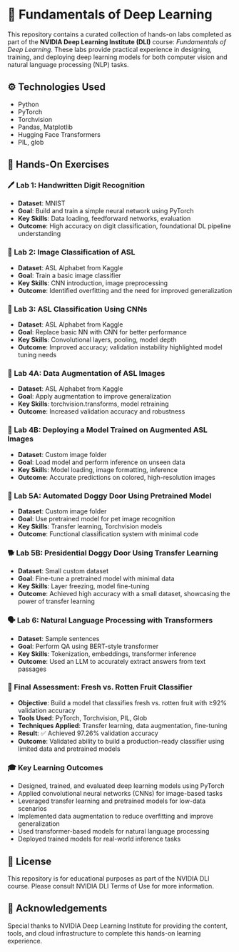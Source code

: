 # 🧠 Fundamentals of Deep Learning

This repository contains a curated collection of hands-on labs completed as part of the **NVIDIA Deep Learning Institute (DLI)** course: *Fundamentals of Deep Learning*. These labs provide practical experience in designing, training, and deploying deep learning models for both computer vision and natural language processing (NLP) tasks.

## ⚙️ Technologies Used
- Python
- PyTorch
- Torchvision
- Pandas, Matplotlib
- Hugging Face Transformers
- PIL, glob

## 🧪 Hands-On Exercises

### 🖊️ Lab 1: Handwritten Digit Recognition

- **Dataset**: MNIST
- **Goal**: Build and train a simple neural network using PyTorch
- **Key Skills**: Data loading, feedforward networks, evaluation
- **Outcome**: High accuracy on digit classification, foundational DL pipeline understanding

### 🤟 Lab 2: Image Classification of ASL

- **Dataset**: ASL Alphabet from Kaggle
- **Goal**: Train a basic image classifier
- **Key Skills**: CNN introduction, image preprocessing
- **Outcome**: Identified overfitting and the need for improved generalization

### 🧠 Lab 3: ASL Classification Using CNNs

- **Dataset**: ASL Alphabet from Kaggle
- **Goal**: Replace basic NN with CNN for better performance
- **Key Skills**: Convolutional layers, pooling, model depth
- **Outcome**: Improved accuracy; validation instability highlighted model tuning needs

### 🧪 Lab 4A: Data Augmentation of ASL Images

- **Dataset**: ASL Alphabet from Kaggle
- **Goal**: Apply augmentation to improve generalization
- **Key Skills**: torchvision.transforms, model retraining
- **Outcome**: Increased validation accuracy and robustness

### 🚀 Lab 4B: Deploying a Model Trained on Augmented ASL Images

- **Dataset**: Custom image folder
- **Goal**: Load model and perform inference on unseen data
- **Key Skill**s: Model loading, image formatting, inference
- **Outcome**: Accurate predictions on colored, high-resolution images

### 🐶 Lab 5A: Automated Doggy Door Using Pretrained Model

- **Dataset**: Custom image folder
- **Goal**: Use pretrained model for pet image recognition
- **Key Skills**: Transfer learning, Torchvision models
- **Outcome**: Functional classification system with minimal code

### 🐕 Lab 5B: Presidential Doggy Door Using Transfer Learning

- **Dataset**: Small custom dataset
- **Goal**: Fine-tune a pretrained model with minimal data
- **Key Skills**: Layer freezing, model fine-tuning
- **Outcome**: Achieved high accuracy with a small dataset, showcasing the power of transfer learning

### 🗣️ Lab 6: Natural Language Processing with Transformers

- **Dataset**: Sample sentences
- **Goal**: Perform QA using BERT-style transformer
- **Key Skills**: Tokenization, embeddings, transformer inference
- **Outcome**: Used an LLM to accurately extract answers from text passages

### 🏁 Final Assessment: Fresh vs. Rotten Fruit Classifier

- **Objective**: Build a model that classifies fresh vs. rotten fruit with ≥92% validation accuracy
- **Tools Used**: PyTorch, Torchvision, PIL, Glob
- **Techniques Applied**: Transfer learning, data augmentation, fine-tuning
- **Result**: ✅ Achieved 97.26% validation accuracy
- **Outcome**: Validated ability to build a production-ready classifier using limited data and pretrained models

### 🎓 Key Learning Outcomes

- Designed, trained, and evaluated deep learning models using PyTorch
- Applied convolutional neural networks (CNNs) for image-based tasks
- Leveraged transfer learning and pretrained models for low-data scenarios
- Implemented data augmentation to reduce overfitting and improve generalization
- Used transformer-based models for natural language processing
- Deployed trained models for real-world inference tasks

## 📜 License
This repository is for educational purposes as part of the NVIDIA DLI course. Please consult NVIDIA DLI Terms of Use for more information.

## 🙌 Acknowledgements
Special thanks to NVIDIA Deep Learning Institute for providing the content, tools, and cloud infrastructure to complete this hands-on learning experience.

